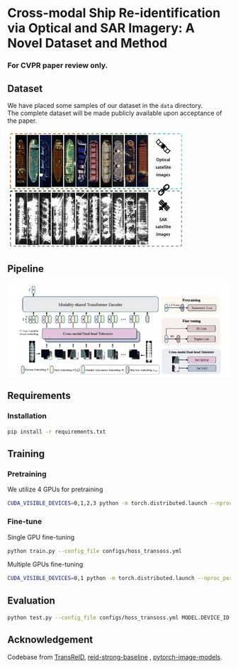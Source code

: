 #  Cross-modal Ship Re-identification via Optical and SAR Imagery: A Novel Dataset and Method

### For CVPR paper review only.

## Dataset
We have placed some samples of our dataset in the `data` directory.\
The complete dataset will be made publicly available upon acceptance of the paper.

![framework](figs/dataset.png)

## Pipeline

![framework](figs/framework.png)

## Requirements

### Installation

```bash
pip install -r requirements.txt
```

## Training
### Pretraining
We utilize 4 GPUs for pretraining
```bash
CUDA_VISIBLE_DEVICES=0,1,2,3 python -m torch.distributed.launch --nproc_per_node=4 --master_port 6667 train_pair.py --config_file configs/pretrian_transoss.yml MODEL.DIST_TRAIN True
```
### Fine-tune
Single GPU fine-tuning
```bash
python train.py --config_file configs/hoss_transoss.yml
```
Multiple GPUs fine-tuning
```bash
CUDA_VISIBLE_DEVICES=0,1 python -m torch.distributed.launch --nproc_per_node=2 --master_port 6667 train.py --config_file configs/hoss_transoss.yml MODEL.DIST_TRAIN True
```
## Evaluation
```bash
python test.py --config_file configs/hoss_transoss.yml MODEL.DEVICE_ID "('0')"  TEST.WEIGHT 'weights/HOSS_TransOSS.pth'
```

## Acknowledgement
Codebase from [TransReID](https://github.com/damo-cv/TransReID/tree/main), [reid-strong-baseline](https://github.com/michuanhaohao/reid-strong-baseline) , [pytorch-image-models](https://github.com/rwightman/pytorch-image-models).
